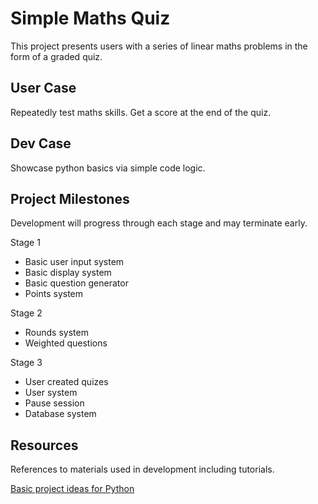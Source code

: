 # Simple Maths Quiz
This project presents users with a series of linear maths problems in the form of a graded quiz.

## User Case
Repeatedly test maths skills.
Get a score at the end of the quiz.

## Dev Case
Showcase python basics via simple code logic.

## Project Milestones
Development will progress through each stage and may terminate early.


Stage 1
* Basic user input system
* Basic display system
* Basic question generator
* Points system

Stage 2
* Rounds system
* Weighted questions

Stage 3
* User created quizes
* User system
* Pause session
* Database system

## Resources

References to materials used in development including tutorials.

[Basic project ideas for Python](https://www.youtube.com/watch?v=DLn3jOsNRVE)